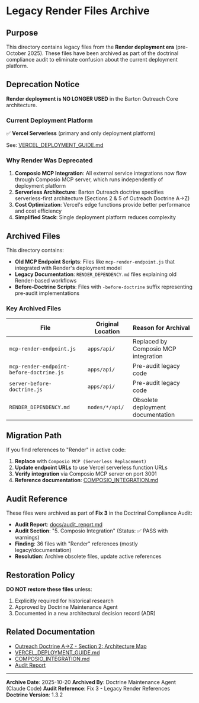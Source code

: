 # Legacy Render Files Archive

## Purpose

This directory contains legacy files from the **Render deployment era** (pre-October 2025). These files have been archived as part of the doctrinal compliance audit to eliminate confusion about the current deployment platform.

## Deprecation Notice

**Render deployment is NO LONGER USED** in the Barton Outreach Core architecture.

### Current Deployment Platform

✅ **Vercel Serverless** (primary and only deployment platform)

See: [VERCEL_DEPLOYMENT_GUIDE.md](../../VERCEL_DEPLOYMENT_GUIDE.md)

### Why Render Was Deprecated

1. **Composio MCP Integration**: All external service integrations now flow through Composio MCP server, which runs independently of deployment platform
2. **Serverless Architecture**: Barton Outreach doctrine specifies serverless-first architecture (Sections 2 & 5 of Outreach Doctrine A→Z)
3. **Cost Optimization**: Vercel's edge functions provide better performance and cost efficiency
4. **Simplified Stack**: Single deployment platform reduces complexity

## Archived Files

This directory contains:
- **Old MCP Endpoint Scripts**: Files like `mcp-render-endpoint.js` that integrated with Render's deployment model
- **Legacy Documentation**: `RENDER_DEPENDENCY.md` files explaining old Render-based workflows
- **Before-Doctrine Scripts**: Files with `-before-doctrine` suffix representing pre-audit implementations

### Key Archived Files

| File | Original Location | Reason for Archival |
|------|-------------------|---------------------|
| `mcp-render-endpoint.js` | `apps/api/` | Replaced by Composio MCP integration |
| `mcp-render-endpoint-before-doctrine.js` | `apps/api/` | Pre-audit legacy code |
| `server-before-doctrine.js` | `apps/api/` | Pre-audit legacy code |
| `RENDER_DEPENDENCY.md` | `nodes/*/api/` | Obsolete deployment documentation |

## Migration Path

If you find references to "Render" in active code:

1. **Replace** with `Composio MCP (Serverless Replacement)`
2. **Update endpoint URLs** to use Vercel serverless function URLs
3. **Verify integration** via Composio MCP server on port 3001
4. **Reference documentation**: [COMPOSIO_INTEGRATION.md](../../COMPOSIO_INTEGRATION.md)

## Audit Reference

These files were archived as part of **Fix 3** in the Doctrinal Compliance Audit:

- **Audit Report**: [docs/audit_report.md](../../docs/audit_report.md)
- **Audit Section**: "5. Composio Integration" (Status: ✅ PASS with warnings)
- **Finding**: 36 files with "Render" references (mostly legacy/documentation)
- **Resolution**: Archive obsolete files, update active references

## Restoration Policy

**DO NOT restore these files** unless:
1. Explicitly required for historical research
2. Approved by Doctrine Maintenance Agent
3. Documented in a new architectural decision record (ADR)

## Related Documentation

- [Outreach Doctrine A→Z - Section 2: Architecture Map](../../docs/outreach-doctrine-a2z.md#%EF%B8%8F2%EF%B8%8F⃣-architecture-map)
- [VERCEL_DEPLOYMENT_GUIDE.md](../../VERCEL_DEPLOYMENT_GUIDE.md)
- [COMPOSIO_INTEGRATION.md](../../COMPOSIO_INTEGRATION.md)
- [Audit Report](../../docs/audit_report.md)

---

**Archive Date**: 2025-10-20
**Archived By**: Doctrine Maintenance Agent (Claude Code)
**Audit Reference**: Fix 3 - Legacy Render References
**Doctrine Version**: 1.3.2
